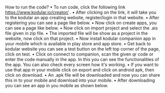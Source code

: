 How to run the code?
•	To run code, click the following link  https://www.kodular.io/creator/ . 
•	After clicking on the link, it will take you to the kodular an app creating website, register/login in that website.
•	After registering you can see a page like below.
•	Now click on create apps, you can see a page like below.
•	Now click on import project and select the .ais file given in zip file.
•	 The imported file will be show as a project in the website, now click on that project.
•	Now install kodular companion app in your mobile which is available in play store and app store. 
•	Get back to kodular website you can see a test button on the left top corner of the page, click on test.
•	Click on connect to companion, scan the given qr code or enter the code manually in the app. In this you can see the functionalities of the app. You can also check every screen how it's working.
•	If you want to use that app in your mobile click on export and click on android apk, then click on download.
•	An .apk file will be downloaded and now you can share this in to your mobile and download into your mobile.
•	After downloading you can see an app in you mobile as shown below.
 



